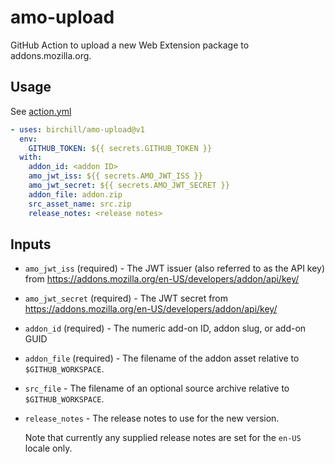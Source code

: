 # amo-upload

GitHub Action to upload a new Web Extension package to addons.mozilla.org.

## Usage

See [action.yml](action.yml)

<!-- start usage -->

```yaml
- uses: birchill/amo-upload@v1
  env:
    GITHUB_TOKEN: ${{ secrets.GITHUB_TOKEN }}
  with:
    addon_id: <addon ID>
    amo_jwt_iss: ${{ secrets.AMO_JWT_ISS }}
    amo_jwt_secret: ${{ secrets.AMO_JWT_SECRET }}
    addon_file: addon.zip
    src_asset_name: src.zip
    release_notes: <release notes>
```

<!-- end usage -->

## Inputs

- `amo_jwt_iss` (required) - The JWT issuer (also referred to as the API key)
  from https://addons.mozilla.org/en-US/developers/addon/api/key/

- `amo_jwt_secret` (required) - The JWT secret from
  https://addons.mozilla.org/en-US/developers/addon/api/key/

- `addon_id` (required) - The numeric add-on ID, addon slug, or add-on GUID

- `addon_file` (required) - The filename of the addon asset relative to
  `$GITHUB_WORKSPACE`.

- `src_file` - The filename of an optional source archive relative to
  `$GITHUB_WORKSPACE`.

- `release_notes` - The release notes to use for the new version.

  Note that currently any supplied release notes are set for the `en-US` locale
  only.
